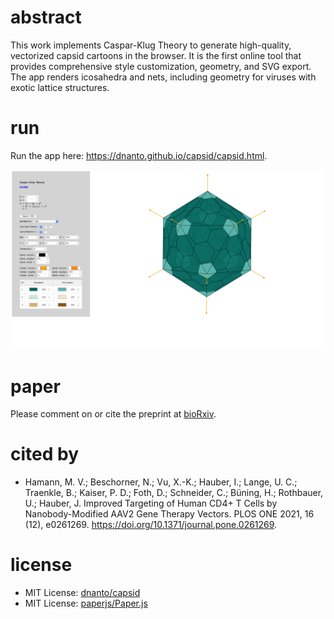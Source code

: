 # abstract

This work implements Caspar-Klug Theory to generate high-quality, vectorized capsid cartoons in the browser. It is the first online tool that provides comprehensive style customization, geometry, and SVG export. The app renders icosahedra and nets, including geometry for viruses with exotic lattice structures.

# run

Run the app here: https://dnanto.github.io/capsid/capsid.html.

![screenshot.png](screenshot.png)

# paper

Please comment on or cite the preprint at [bioRxiv](https://www.biorxiv.org/content/10.1101/2020.12.02.408252v1).

# cited by

- Hamann, M. V.; Beschorner, N.; Vu, X.-K.; Hauber, I.; Lange, U. C.; Traenkle, B.; Kaiser, P. D.; Foth, D.; Schneider, C.; Büning, H.; Rothbauer, U.; Hauber, J. Improved Targeting of Human CD4+ T Cells by Nanobody-Modified AAV2 Gene Therapy Vectors. PLOS ONE 2021, 16 (12), e0261269. https://doi.org/10.1371/journal.pone.0261269.

# license

- MIT License: [dnanto/capsid](https://github.com/dnanto/capsid/blob/master/LICENSE)
- MIT License: [paperjs/Paper.js](https://github.com/paperjs/paper.js/blob/develop/LICENSE.txt)
